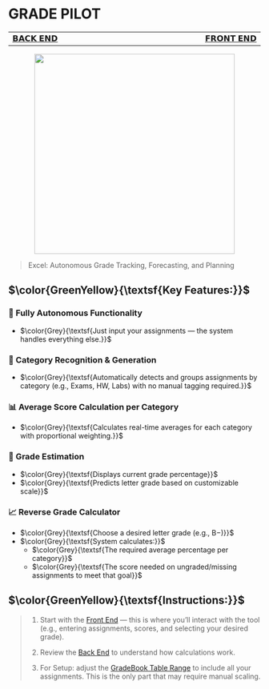 # GRADE PILOT

<table>
  <tr>
    <td width="500px" align="left">
      <a href="https://github.com/Kyros0718/Excel_Projects/blob/main/Grade_Pilot/panel_backend.md">𝗕𝗔𝗖𝗞 𝗘𝗡𝗗</a>
    </td>
    <td width="500px" align="right">
      <a href="https://github.com/Kyros0718/Excel_Projects/blob/main/Grade_Pilot/panel_frontend.md">𝗙𝗥𝗢𝗡𝗧 𝗘𝗡𝗗</a>
    </td>
  </tr>
</table>

<div align="center">
  <img src=https://github.com/Kyros0718/Excel_Projects/blob/main/Grade_Pilot/images/Grade%20Pilot%20Representation.png width=400>
</div>

> Excel: Autonomous Grade Tracking, Forecasting, and Planning

## $\color{GreenYellow}{\textsf{Key Features:}}$

### **🚀 Fully Autonomous Functionality**
- $\color{Grey}{\textsf{Just input your assignments — the system handles everything else.}}$ 

### **📂 Category Recognition & Generation**
- $\color{Grey}{\textsf{Automatically detects and groups assignments by category (e.g., Exams, HW, Labs) with no manual tagging required.}}$ 

### **📊 Average Score Calculation per Category**
- $\color{Grey}{\textsf{Calculates real-time averages for each category with proportional weighting.}}$ 

### **🎯 Grade Estimation**
- $\color{Grey}{\textsf{Displays current grade percentage}}$
- $\color{Grey}{\textsf{Predicts letter grade based on customizable scale}}$ 

### **📈 Reverse Grade Calculator**
- $\color{Grey}{\textsf{Choose a desired letter grade (e.g., B−)}}$
- $\color{Grey}{\textsf{System calculates:}}$
  - $\color{Grey}{\textsf{The required average percentage per category}}$
  - $\color{Grey}{\textsf{The score needed on ungraded/missing assignments to meet that goal}}$

## $\color{GreenYellow}{\textsf{Instructions:}}$
> 1. Start with the [Front End](https://github.com/Kyros0718/Excel_Projects/blob/main/Grade_Pilot/panel_frontend.md) — this is where you’ll interact with the tool (e.g., entering assignments, scores, and selecting your desired grade).
>
> 2. Review the [Back End](https://github.com/Kyros0718/Excel_Projects/blob/main/Grade_Pilot/panel_backend.md) to understand how calculations work.
>
> 3. For Setup: adjust the [GradeBook Table Range](https://github.com/Kyros0718/Excel_Projects/blob/main/Grade_Pilot/panel_backend.md#gradebook-range-semi-automatic-setup-required) to include all your assignments. This is the only part that may require manual scaling.
